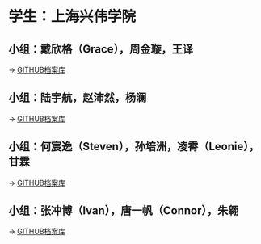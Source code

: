 # 学生：上海兴伟学院

## 小组：戴欣格（Grace），周金璇，王译

→ [GITHUB档案库](https://github.com/dxg0319/dadada)

## 小组：陆宇航，赵沛然，杨澜

→ [GITHUB档案库](https://github.com/RubyRoseZhao/ABR)

## 小组：何宸逸（Steven），孙培洲，凌霄（Leonie），甘霖

→ [GITHUB档案库](https://github.com/Steven-HCY/Oops-SJC)

## 小组：张冲博（Ivan），唐一帆（Connor），朱翱

→ [GITHUB档案库](https://github.com/connor-chongbo/2021fablab)
